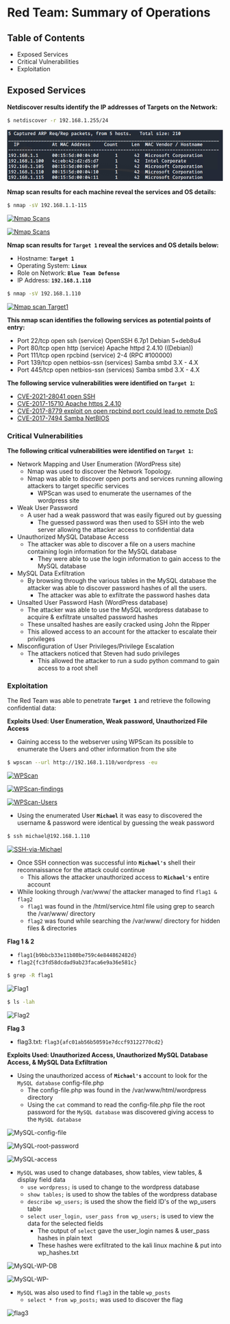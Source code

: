 # Red Team: Summary of Operations

## Table of Contents
- Exposed Services
- Critical Vulnerabilities
- Exploitation

## Exposed Services

**Netdiscover results identify the IP addresses of Targets on the Network:**
```bash
$ netdiscover -r 192.168.1.255/24
```
[![Net Discovery](/Diagrams-and-Media/Network-Discovery.PNG)](https://github.com/srabbers/Final-Project/blob/main/Diagrams-and-Media/Network-Discovery.PNG)

**Nmap scan results for each machine reveal the services and OS details:**

```bash
$ nmap -sV 192.168.1.1-115
```
[![Nmap Scans](https://github.com/srabbers/Final-Project/blob/b449f8140afd116352dfcbdbb37690b17afc84aa/Diagrams-and-Media/nmap-services-scan1.PNG)](https://github.com/srabbers/Final-Project/blob/b449f8140afd116352dfcbdbb37690b17afc84aa/Diagrams-and-Media/nmap-services-scan1.PNG)  


[![Nmap Scans](https://github.com/srabbers/Final-Project/blob/b449f8140afd116352dfcbdbb37690b17afc84aa/Diagrams-and-Media/nmap-services-scan2.PNG)](https://github.com/srabbers/Final-Project/blob/b449f8140afd116352dfcbdbb37690b17afc84aa/Diagrams-and-Media/nmap-services-scan2.PNG)

**Nmap scan results for **`Target 1`** reveal the services and OS details below:**

   - Hostname: **`Target 1`**
   - Operating System: **`Linux`**
   - Role on Network: **`Blue Team Defense`** 
   - IP Address: **`192.168.1.110`**
 
 ```bash
$ nmap -sV 192.168.1.110
```
[![Nmap scan Target1](https://github.com/srabbers/Final-Project/blob/main/Diagrams-and-Media/nmap-Services-OS.PNG)](https://github.com/srabbers/Final-Project/blob/main/Diagrams-and-Media/nmap-Services-OS.PNG)

**This nmap scan identifies the following services as potential points of entry:**


   - Port 22/tcp open ssh (service) OpenSSH 6.7p1 Debian 5+deb8u4
   - Port 80/tcp open http (service) Apache httpd 2.4.10 ((Debian))
   - Port 111/tcp open rpcbind (service) 2-4 (RPC #100000)
   - Port 139/tcp open netbios-ssn (services) Samba smbd 3.X - 4.X
   - Port 445/tcp open netbios-ssn (services) Samba smbd 3.X - 4.X

**The following service vulnerabilities were identified on **`Target 1`**:**

 - [CVE-2021-28041 open SSH](https://nvd.nist.gov/vuln/detail/CVE-2021-28041)  
  - [CVE-2017-15710 Apache https 2.4.10](https://nvd.nist.gov/vuln/detail/CVE-2017-15710)
  - [CVE-2017-8779 exploit on open rpcbind port could lead to remote DoS](https://nvd.nist.gov/vuln/detail/CVE-2017-8779)  
  - [CVE-2017-7494 Samba NetBIOS](https://nvd.nist.gov/vuln/detail/CVE-2017-7494)  
### Critical Vulnerabilities 
**The following critical vulnerabilities were identified on **`Target 1`**:**
- Network Mapping and User Enumeration (WordPress site)
  - Nmap was used to discover the Network Topology.  
  - Nmap was able to discover open ports and services running allowing attackers to target specific services
    - WPScan was used to enumerate the usernames of the wordpress site
- Weak User Password
  -  A user had a weak password that was easily figured out by guessing
     -  The guessed password was then used to SSH into the web server allowing the attacker access to confidential data
- Unauthorized MySQL Database Access  
  - The attacker was able to discover a file on a users machine containing login information for the      MySQL database  
    - They were able to use the login information to gain access to the MySQL database  
- MySQL Data Exfiltration  
  - By browsing through the various tables in the MySQL database the attacker was able to discover password hashes of all the users.  
    - The attacker was able to exfiltrate the password hashes data
- Unsalted User Password Hash (WordPress database) 
  - The attacker was able to use the MySQL wordpress database to acquire & exfiltrate unsalted password hashes 
   - These unsalted hashes are easily cracked using John the Ripper
   - This allowed access to an account for the attacker to escalate their privileges 
- Misconfiguration of User Privileges/Privilege Escalation  
  - The attackers noticed that Steven had sudo privileges 
    - This allowed the attacker to run a sudo python command to gain access to a root shell
  
### Exploitation
The Red Team was able to penetrate **`Target 1`** and retrieve the following confidential data:

**Exploits Used: User Enumeration, Weak password, Unauthorized File Access**
  - Gaining access to the webserver using WPScan its possible to enumerate the Users and other information from the site
```bash
$ wpscan --url http://192.168.1.110/wordpress -eu
```  
  [![WPScan](https://github.com/srabbers/Final-Project/blob/57dcd6505154cc094521e6774a2725700501c7cb/Diagrams-and-Media/WPScan.PNG)](https://github.com/srabbers/Final-Project/blob/57dcd6505154cc094521e6774a2725700501c7cb/Diagrams-and-Media/WPScan.PNG)

  [![WPScan-findings](https://github.com/srabbers/Final-Project/blob/57dcd6505154cc094521e6774a2725700501c7cb/Diagrams-and-Media/WPScan-Findings.PNG)](https://github.com/srabbers/Final-Project/blob/57dcd6505154cc094521e6774a2725700501c7cb/Diagrams-and-Media/WPScan-Findings.PNG)

  [![WPScan-Users](https://github.com/srabbers/Final-Project/blob/57dcd6505154cc094521e6774a2725700501c7cb/Diagrams-and-Media/WPScan-Users.PNG)](https://github.com/srabbers/Final-Project/blob/57dcd6505154cc094521e6774a2725700501c7cb/Diagrams-and-Media/WPScan-Users.PNG)

  - Using the enumerated User **`Michael`** it was easy to discovered the username & password were identical by guessing the weak password 
  
   ```bash
  $ ssh michael@192.168.1.110
  ``` 
  [![SSH-via-Michael](https://github.com/srabbers/Final-Project/blob/57dcd6505154cc094521e6774a2725700501c7cb/Diagrams-and-Media/SSH-via-user-michael.PNG)](https://github.com/srabbers/Final-Project/blob/57dcd6505154cc094521e6774a2725700501c7cb/Diagrams-and-Media/SSH-via-user-michael.PNG)
  
  - Once SSH connection was successful into **`Michael's`** shell their reconnaissance for the attack could continue 
    - This allows the attacker unauthorized access to **`Michael's`** entire account
  - While looking through /var/www/ the attacker managed to find `flag1 & flag2`
    - `flag1` was found in the /html/service.html file using grep to search the /var/www/ directory
    - `flag2` was found while searching the /var/www/ directory for hidden files & directories
  
**Flag 1 & 2**

 - `flag1{b9bbcb33e11b80be759c4e844862482d}`
 - `flag2{fc3fd58dcdad9ab23faca6e9a36e581c}`
  
```bash
$ grep -R flag1
``` 
![Flag1](https://github.com/srabbers/Final-Project/blob/c5672d2a3cdf9f1e44b96f747d6e06aadb2caefa/Diagrams-and-Media/flag1.PNG)
  
```bash
$ ls -lah
``` 
![Flag2](https://github.com/srabbers/Final-Project/blob/1038224e318f03276c352bcc7361ddf85e832bd0/Diagrams-and-Media/flag2.PNG)

**Flag 3**  
- flag3.txt: `flag3{afc01ab56b50591e7dccf93122770cd2}`
  
**Exploits Used: Unauthorized Access, Unauthorized MySQL Database Access, & MySQL Data Exfiltration**

  - Using the unauthorized access of **`Michael's`** account to look for the `MySQL database` config-file.php 
    - The config-file.php was found in the /var/www/html/wordpress directory 
    - Using the `cat` command to read the config-file.php file the root password for the `MySQL database` was discovered giving access to the `MySQL database`
    
![MySQL-config-file](https://github.com/srabbers/Final-Project/blob/a82bbc23f2e6292ef46ae1caa883eb9fde8b97f8/Diagrams-and-Media/MySQL-DB-config-file.PNG)

![MySQL-root-password](https://github.com/srabbers/Final-Project/blob/a82bbc23f2e6292ef46ae1caa883eb9fde8b97f8/Diagrams-and-Media/MySQL-DB-info.PNG)

![MySQL-access](https://github.com/srabbers/Final-Project/blob/772f596d6ecf7e99ad196c87b96dab3a7f39b835/Diagrams-and-Media/MySQL-Access.PNG)

  - `MySQL` was used to change databases, show tables, view tables, & display field data
    - `use wordpress;` is used to change to the wordpress database
    - `show tables;` is used to show the tables of the wordpress database
    - `describe wp_users;` is used the show the field ID's of the wp_users table
    - `select user_login, user_pass from wp_users;` is used to view the data for the selected fields
      - The output of `select` gave the user_login names & user_pass hashes in plain text
      - These hashes were exfiltrated to the kali linux machine & put into wp_hashes.txt
  
  ![MySQL-WP-DB](https://github.com/srabbers/Final-Project/blob/772f596d6ecf7e99ad196c87b96dab3a7f39b835/Diagrams-and-Media/MySQL-wordpress-DB.PNG)

  ![MySQL-WP-](https://github.com/srabbers/Final-Project/blob/772f596d6ecf7e99ad196c87b96dab3a7f39b835/Diagrams-and-Media/MySQL-wp_users.PNG)

  - `MySQL` was also used to find `flag3` in the table `wp_posts` 
    - `select * from wp_posts;`  was used to discover the flag 
  
  ![flag3](https://github.com/srabbers/Final-Project/blob/3dcaf420cedc6e31b1b4a6fc0a2da6a49d115be1/Diagrams-and-Media/flag3.PNG)

